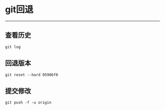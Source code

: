 ﻿# git回退

---

## 查看历史
```
git log
```

## 回退版本
```
git reset --hard 05906f0
```

## 提交修改
```
git push -f -u origin
```




